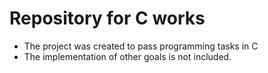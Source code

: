 # Repository for C works
- The project was created to pass programming tasks in C
- The implementation of other goals is not included.
